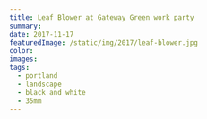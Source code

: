 ```yaml
---
title: Leaf Blower at Gateway Green work party
summary:
date: 2017-11-17
featuredImage: /static/img/2017/leaf-blower.jpg
color:
images:
tags:
  - portland
  - landscape
  - black and white
  - 35mm
---
```

